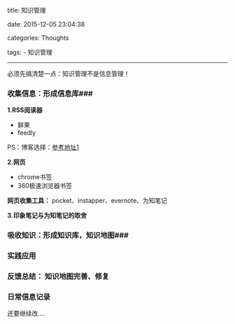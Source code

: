 title: 知识管理

date: 2015-12-05 23:04:38

categories: Thoughts

tags: 
	- 知识管理

---

必须先搞清楚一点：知识管理不是信息管理！

<!--more-->

### 收集信息：形成信息库###

**1.RSS阅读器**
	
- 鲜果
- feedly

PS：博客选择：[参考地址1](http://www.jianshu.com/p/dbdac17eb9ff)

**2.网页**

- chrome书签
- 360极速浏览器书签

**网页收集工具：** pocket、instapper、evernote、为知笔记

**3.印象笔记与为知笔记的取舍**


### 吸收知识：形成知识库，知识地图###

### 实践应用 ###

### 反馈总结： 知识地图完善、修复 ###

### 日常信息记录 ### 



还要继续改....